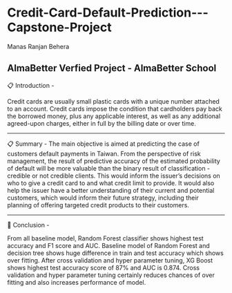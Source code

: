 # Credit-Card-Default-Prediction---Capstone-Project

Manas Ranjan Behera

AlmaBetter Verfied Project - AlmaBetter School
-----------------------------------------------------
📋 Introduction -

Credit cards are usually small plastic cards with a unique number attached to an account.
Credit cards impose the condition that cardholders pay back the borrowed money, plus any applicable interest, as well as any additional agreed-upon charges, either in full by the billing date or over time.


-----------------------------------------------------

📋 Summary -
The main objective is aimed at predicting the case of customers default payments in Taiwan. From the perspective of risk management, the result of predictive accuracy of the estimated probability of default will be more valuable than the binary result of classification - credible or not credible clients. This would inform the issuer’s decisions on who to give a credit card to and what credit limit to provide. It would also help the issuer have a better understanding of their current and potential customers, which would inform their future strategy, including their planning of offering targeted credit products to their customers.

-----------------------------------------------------

💾 Conclusion -

From all baseline model, Random Forest classifier shows highest test accuracy and F1 score and AUC.
Baseline model of Random Forest and decision tree shows huge difference in  train and test accuracy which shows over fitting.
After cross validation and hyper parameter tuning, XG Boost shows highest test  accuracy score of 87% and AUC is 0.874.
Cross validation and hyper parameter tuning certainly reduces chances of  over fitting and also increases performance of model.

